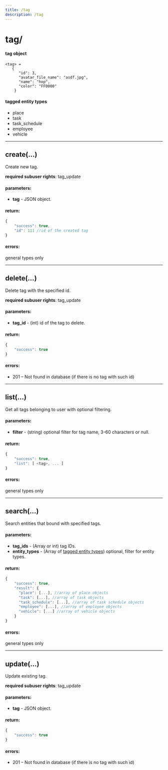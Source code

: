 ```yaml
---
title: /tag
description: /tag
---
```


# tag/

#### tag object

    <tag> =
       {
          "id": 3,
          "avatar_file_name": "asdf.jpg",
          "name": "hop",
          "color": "FF0000"
        }

#### tagged entity types
*   place
*   task
*   task_schedule
*   employee
*   vehicle



---
## create(…)
Create new tag.

**required subuser rights**: tag_update

#### parameters:
* **tag** - JSON object.

#### return:
```js
{
    "success": true,
    "id": 111 //id of the created tag
}
```

#### errors:
general types only



---
## delete(…)
Delete tag with the specified id.

**required subuser rights**: tag_update

#### parameters:
* **tag_id** - (int) id of the tag to delete.

#### return:
```js
{
    "success": true
}
```

#### errors:
* 201 – Not found in database (if there is no tag with such id)



---
## list(…)
Get all tags belonging to user with optional filtering.

#### parameters:
* **filter** - (string) optional filter for tag name, 3-60 characters or null.

#### return:
```js
{
    "success": true,
    "list": [ <tag>, ... ]
}
```

#### errors:
general types only



---
## search(…)
Search entities that bound with specified tags.

#### parameters:
* **tag_ids** - (Array or int) tag IDs.
* **entity_types** - (Array of [tagged entity types](#tag)) optional, filter for entity types.

#### return:
```js
{
    "success": true,
    "result": {
      "place": [...], //array of place objects
      "task": [...], //array of task objects
      "task_schedule": [...], //array of task schedule objects
      "employee": [...], //array of employee objects
      "vehicle": [...] //array of vehicle objects
    }
}
```

#### errors:
general types only



---
## update(…)
Update existing tag.

**required subuser rights**: tag_update

#### parameters:
* **tag** - JSON object.

#### return:
```js
{
    "success": true
}
```

#### errors:
* 201 – Not found in database (if there is no tag with such id)
